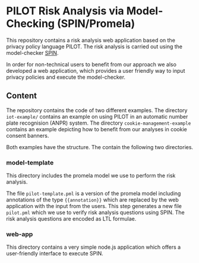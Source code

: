 # PILOT Risk Analysis via Model-Checking (SPIN/Promela)

This repository contains a risk analysis web application based on the
privacy policy language PILOT.  The risk analysis is carried out using
the model-checker [SPIN](http://spinroot.com).

In order for non-technical users to benefit from our approach we also
developed a web application, which provides a user friendly way to
input privacy policies and execute the model-checker.

## Content

The repository contains the code of two different examples. The
directory `iot-example/` contains an example on using PILOT in an
automatic number plate recognision (ANPR) system. The directory
`cookie-management-example` contains an example depicting how to
benefit from our analyses in cookie consent banners.

Both examples have the structure. The contain the following two
directories.

### model-template

This directory includes the promela model we use to perform the risk
analysis.

The file `pilot-template.pml` is a version of the promela model
including annotations of the type `{{annotation}}` which are replaced
by the web application with the input from the users.  This step
generates a new file `pilot.pml` which we use to verify risk analysis
questions using SPIN. The risk analysis questions are encoded as LTL
formulae.

### web-app

This directory contains a very simple node.js application which offers
a user-friendly interface to execute SPIN.
